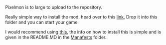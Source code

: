 Pixelmon is to large to upload to the repository.

Really simple way to install the mod, head over to this [link](https://www.curseforge.com/minecraft/mc-mods/pixelmon),
Drop it into this folder and you can start your game.

I would recommend using [this](https://github.com/ZeroG-Network/ZeroG-Pixelmon-Obsidian-Edition/blob/main/Manafests/ZeroG-Pixlemon%20Obsidian%20Edition-1.1.4.zip), the info on how to install this is simple and is given in the README.MD in the [Manafests](https://github.com/ZeroG-Network/ZeroG-Pixelmon-Obsidian-Edition/tree/main/Manafests) folder.
